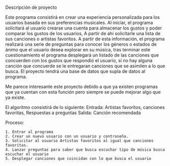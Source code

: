 Descripción de proyecto

Este programa consistirá en crear una experiencia personalizada para los usuarios basada en sus preferencias musicales. Al iniciar, el programa solicitará al usuario crearse una cuenta para almacenar los gustos y poder comparar los gustos de los usuarios, A partir de ahí solicitarle una lista de sus canciones o artistas favoritos. A partir de esta información, el programa realizará una serie de preguntas para conocer los géneros o estados de ánimo que el usuario desea explorar en su música, tras terminar este cuestionamiento el programa desplegará un listado de las canciones que concuerden con los gustos que respondió el usuario, si no hay alguna canción que concuerde se le entregaran canciones que se asimilen a lo que busca. El proyecto tendrá una base de datos que supla de datos al programa.

Me parece interesante este proyecto debido a que ya existen programas que ya cuentan con esta función pero siempre se puede mejorar algo que ya existe.

El algoritmo consistirá de lo siguiente:
Entrada:
Artistas favoritos, canciones favoritas, Respuestas a preguntas
Salida:
Canción recomendada

Proceso:

    1. Entrar al programa
    2. Crear un nuevo usuario con un usuario y contraseña.
    3. Solicitar al usuario Artistas favoritos al igual que canciones favoritas.
    4. Lanzar preguntas para saber que busca escuchar tipo de música busca escuchar el usuario
    5. Desplegar canciones que coincidan con lo que busca el usuario

